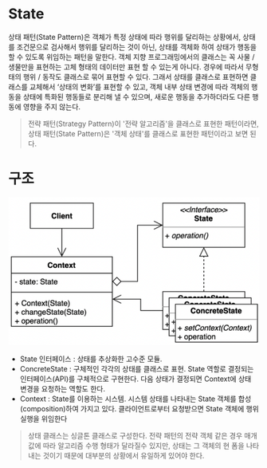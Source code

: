 # State
상태 패턴(State Pattern)은 객체가 특정 상태에 따라 행위를 달리하는 상황에서, 상태를 조건문으로 검사해서 행위를 달리하는 것이 아닌, 
상태를 객체화 하여 상태가 행동을 할 수 있도록 위임하는 패턴을 말한다.
객체 지향 프로그래밍에서의 클래스는 꼭 사물 / 생물만을 표현하는 고체 형태의 데이터만 표현 할 수 있는게 아니다.
경우에 따라서 무형태의 행위 / 동작도 클래스로 묶어 표현할 수 있다.
그래서 상태를 클래스로 표현하면 클래스를 교체해서 ‘상태의 변화’를 표현할 수 있고, 객체 내부 상태 변경에 따라 객체의 행동을 상태에 특화된 행동들로 분리해 낼 수 있으며,
새로운 행동을 추가하더라도 다른 행동에 영향을 주지 않는다.

>
> 전략 패턴(Strategy Pattern)이 '전략 알고리즘'을 클래스로 표현한 패턴이라면, 상태 패턴(State Pattern)은 '객체 상태'를 클래스로 표현한 패턴이라고 보면 된다.
> 

# 구조

![](img/state.png)

- State 인터페이스 : 상태를 추상화한 고수준 모듈.
- ConcreteState : 구체적인 각각의 상태를 클래스로 표현. State 역할로 결정되는 인터페이스(API)를 구체적으로 구현한다. 다음 상태가 결정되면 Context에 상태 변경을 요청하는 역할도 한다.
- Context : State를 이용하는 시스템. 시스템 상태를 나타내는 State 객체를 합성(composition)하여 가지고 있다. 클라이언트로부터 요청받으면 State 객체에 행위 실행을 위임한다

> 상태 클래스는 싱글톤 클래스로 구성한다.
> 전략 패턴의 전략 객체 같은 경우 매개 값에 따라 알고리즘 수행 형태가 달라질수 있지만, 상태는 그 객체의 현 폼을 나타내는 것이기 때문에 대부분의 상황에서 유일하게 있어야 한다.